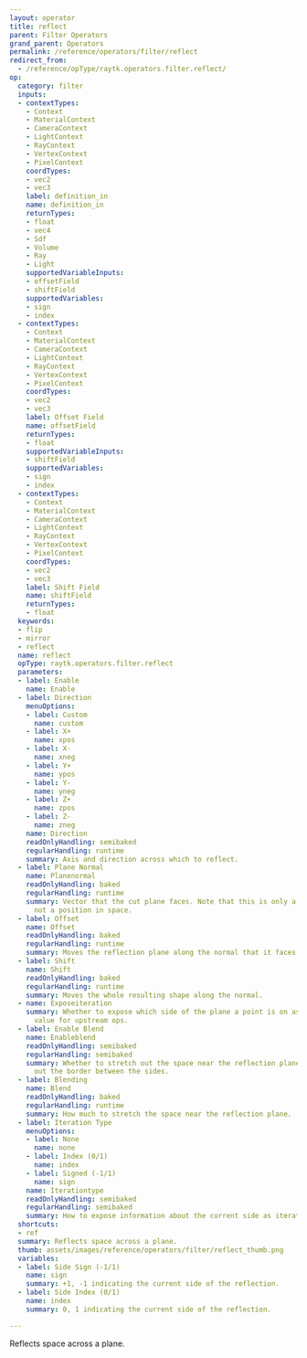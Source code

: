 ```yaml
---
layout: operator
title: reflect
parent: Filter Operators
grand_parent: Operators
permalink: /reference/operators/filter/reflect
redirect_from:
  - /reference/opType/raytk.operators.filter.reflect/
op:
  category: filter
  inputs:
  - contextTypes:
    - Context
    - MaterialContext
    - CameraContext
    - LightContext
    - RayContext
    - VertexContext
    - PixelContext
    coordTypes:
    - vec2
    - vec3
    label: definition_in
    name: definition_in
    returnTypes:
    - float
    - vec4
    - Sdf
    - Volume
    - Ray
    - Light
    supportedVariableInputs:
    - offsetField
    - shiftField
    supportedVariables:
    - sign
    - index
  - contextTypes:
    - Context
    - MaterialContext
    - CameraContext
    - LightContext
    - RayContext
    - VertexContext
    - PixelContext
    coordTypes:
    - vec2
    - vec3
    label: Offset Field
    name: offsetField
    returnTypes:
    - float
    supportedVariableInputs:
    - shiftField
    supportedVariables:
    - sign
    - index
  - contextTypes:
    - Context
    - MaterialContext
    - CameraContext
    - LightContext
    - RayContext
    - VertexContext
    - PixelContext
    coordTypes:
    - vec2
    - vec3
    label: Shift Field
    name: shiftField
    returnTypes:
    - float
  keywords:
  - flip
  - mirror
  - reflect
  name: reflect
  opType: raytk.operators.filter.reflect
  parameters:
  - label: Enable
    name: Enable
  - label: Direction
    menuOptions:
    - label: Custom
      name: custom
    - label: X+
      name: xpos
    - label: X-
      name: xneg
    - label: Y+
      name: ypos
    - label: Y-
      name: yneg
    - label: Z+
      name: zpos
    - label: Z-
      name: zneg
    name: Direction
    readOnlyHandling: semibaked
    regularHandling: runtime
    summary: Axis and direction across which to reflect.
  - label: Plane Normal
    name: Planenormal
    readOnlyHandling: baked
    regularHandling: runtime
    summary: Vector that the cut plane faces. Note that this is only a direction and
      not a position in space.
  - label: Offset
    name: Offset
    readOnlyHandling: baked
    regularHandling: runtime
    summary: Moves the reflection plane along the normal that it faces.
  - label: Shift
    name: Shift
    readOnlyHandling: baked
    regularHandling: runtime
    summary: Moves the whole resulting shape along the normal.
  - name: Exposeiteration
    summary: Whether to expose which side of the plane a point is on as an iteration
      value for upstream ops.
  - label: Enable Blend
    name: Enableblend
    readOnlyHandling: semibaked
    regularHandling: semibaked
    summary: Whether to stretch out the space near the reflection plane to smooth
      out the border between the sides.
  - label: Blending
    name: Blend
    readOnlyHandling: baked
    regularHandling: runtime
    summary: How much to stretch the space near the reflection plane.
  - label: Iteration Type
    menuOptions:
    - label: None
      name: none
    - label: Index (0/1)
      name: index
    - label: Signed (-1/1)
      name: sign
    name: Iterationtype
    readOnlyHandling: semibaked
    regularHandling: semibaked
    summary: How to expose information about the current side as iteration values.
  shortcuts:
  - ref
  summary: Reflects space across a plane.
  thumb: assets/images/reference/operators/filter/reflect_thumb.png
  variables:
  - label: Side Sign (-1/1)
    name: sign
    summary: +1, -1 indicating the current side of the reflection.
  - label: Side Index (0/1)
    name: index
    summary: 0, 1 indicating the current side of the reflection.

---
```



Reflects space across a plane.